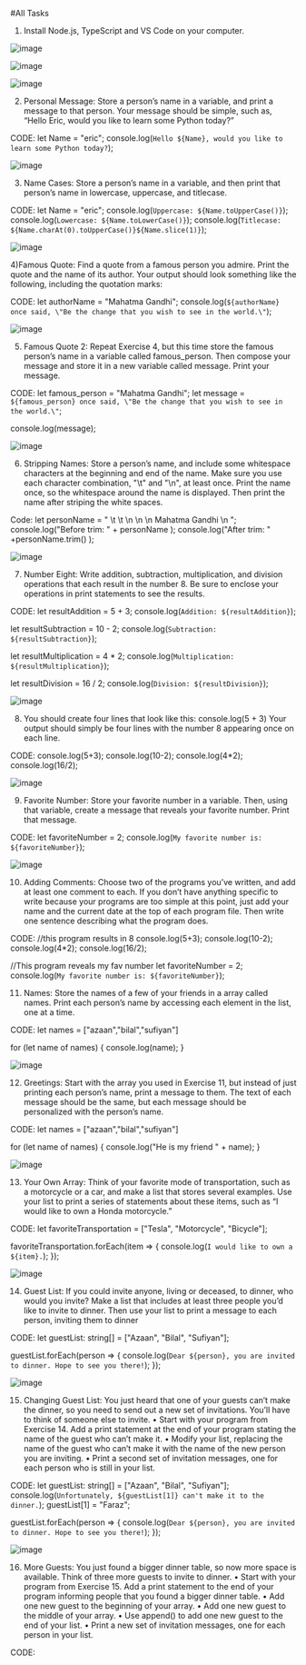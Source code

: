 #All Tasks



1) Install Node.js, TypeScript and VS Code on your computer.

![image](https://github.com/bilalsaeed10b/AI-Practice/assets/143334946/57eeb691-579e-401a-b7ab-34a81ac25a4b)

![image](https://github.com/bilalsaeed10b/AI-Practice/assets/143334946/9c5476ea-4a62-4923-b527-620b4dc12de3)

![image](https://github.com/bilalsaeed10b/AI-Practice/assets/143334946/dea3e395-aa15-4582-996a-2c915d08c6a9)

2) Personal Message: Store a person’s name in a variable, and print a message to that person. Your message should be simple, such as, “Hello Eric, would you like to learn some Python today?”

CODE:
let Name = "eric";
console.log(`Hello ${Name}, would you like to learn some Python today?`);

![image](https://github.com/bilalsaeed10b/AI-Practice/assets/143334946/6d21d3e6-3a24-4966-a8ee-789fa4992484)

3) Name Cases: Store a person’s name in a variable, and then print that person’s name in lowercase, uppercase, and titlecase.

CODE:
let Name = "eric";
console.log(`Uppercase: ${Name.toUpperCase()}`);
console.log(`Lowercase: ${Name.toLowerCase()}`);
console.log(`Titlecase: ${Name.charAt(0).toUpperCase()}${Name.slice(1)}`);

![image](https://github.com/bilalsaeed10b/AI-Practice/assets/143334946/c0048d28-9b35-416e-8b84-ec926c4cb171)


4)Famous Quote: Find a quote from a famous person you admire. Print the quote and the name of its author. Your output should look something like the following, including the quotation marks:

CODE:
let authorName = "Mahatma Gandhi";
console.log(`${authorName} once said, \"Be the change that you wish to see in the world.\"`);

![image](https://github.com/bilalsaeed10b/AI-Practice/assets/143334946/75e77d49-3a68-4e70-a1ad-ac1f5a82cd23)

5) Famous Quote 2: Repeat Exercise 4, but this time store the famous person’s name in a variable called famous_person. Then compose your message and store it in a new variable called message. Print your message.

CODE:
let famous_person = "Mahatma Gandhi";
let message = `${famous_person} once said, \"Be the change that you wish to see in the world.\"`;

console.log(message);

![image](https://github.com/bilalsaeed10b/AI-Practice/assets/143334946/bc0d56b6-1997-4ce6-b1bc-343c46d78650)


6) Stripping Names: Store a person’s name, and include some whitespace characters at the beginning and end of the name. Make sure you use each character combination, "\t" and "\n", at least once. Print the name once, so the whitespace around the name is displayed. Then print the name after striping the white spaces.

Code:
let personName = "  \t \t \n \n \n  Mahatma Gandhi   \n ";
console.log("Before trim: " + personName );
console.log("After trim:  " +personName.trim()  );

![image](https://github.com/bilalsaeed10b/AI-Practice/assets/143334946/52c85c9f-c32b-4421-b839-0898d1dd7015)

7) Number Eight: Write addition, subtraction, multiplication, and division operations that each result in the number 8. Be sure to enclose your operations in print statements to see the results.

CODE:
let resultAddition = 5 + 3;
console.log(`Addition: ${resultAddition}`);

let resultSubtraction = 10 - 2;
console.log(`Subtraction: ${resultSubtraction}`);

let resultMultiplication = 4 * 2;
console.log(`Multiplication: ${resultMultiplication}`);

let resultDivision = 16 / 2;
console.log(`Division: ${resultDivision}`);

![image](https://github.com/bilalsaeed10b/AI-Practice/assets/143334946/29d91851-57a8-4016-8893-fe1a09d7b185)

8) You should create four lines that look like this: console.log(5 + 3) Your output should simply be four lines with the number 8 appearing once on each line.

CODE:
console.log(5+3);
console.log(10-2);
console.log(4*2);
console.log(16/2);
  
![image](https://github.com/bilalsaeed10b/AI-Practice/assets/143334946/95b2c99d-0c1b-4856-bdc4-82934e8e838a)

9) Favorite Number: Store your favorite number in a variable. Then, using that variable, create a message that reveals your favorite number. Print that message.

CODE:
let favoriteNumber = 2;
console.log(`My favorite number is: ${favoriteNumber}`);

![image](https://github.com/bilalsaeed10b/AI-Practice/assets/143334946/38f60454-511d-4e2b-8b02-70f9050959ac)

10) Adding Comments: Choose two of the programs you’ve written, and add at least one comment to each. If you don’t have anything specific to write because your programs are too simple at this point, just add your name and the current date at the top of each program file. Then write one sentence describing what the program does.

CODE:
//this program results in 8
console.log(5+3);
console.log(10-2);
console.log(4*2);
console.log(16/2);

//This program reveals my fav number
let favoriteNumber = 2;
console.log(`My favorite number is: ${favoriteNumber}`);

11) Names: Store the names of a few of your friends in a array called names. Print each person’s name by accessing each element in the list, one at a time.

CODE:
let names = ["azaan","bilal","sufiyan"] 

for (let name of names) {
    console.log(name);
}

![image](https://github.com/bilalsaeed10b/AI-Practice/assets/143334946/31c8adfe-dc8c-44f4-ba6a-9019ef581670)

12) Greetings: Start with the array you used in Exercise 11, but instead of just printing each person’s name, print a message to them. The text of each message should be the same, but each message should be personalized with the person’s name.

CODE:
let names = ["azaan","bilal","sufiyan"] 

for (let name of names) {
    console.log("He is my friend " + name);
  }

![image](https://github.com/bilalsaeed10b/AI-Practice/assets/143334946/38a4b6ac-a225-4380-9863-aa59fda94926)

13) Your Own Array: Think of your favorite mode of transportation, such as a motorcycle or a car, and make a list that stores several examples. Use your list to print a series of statements about these items, such as “I would like to own a Honda motorcycle.”  

CODE:
let favoriteTransportation = ["Tesla", "Motorcycle", "Bicycle"];

favoriteTransportation.forEach(item => {
  console.log(`I would like to own a ${item}.`);
});

![image](https://github.com/bilalsaeed10b/AI-Practice/assets/143334946/1b86e8d3-5b32-4702-befe-77c578f43302)

14) Guest List: If you could invite anyone, living or deceased, to dinner, who would you invite? Make a list that includes at least three people you’d like to invite to dinner. Then use your list to print a message to each person, inviting them to dinner

CODE:
let guestList: string[] = ["Azaan", "Bilal", "Sufiyan"];

guestList.forEach(person => {
  console.log(`Dear ${person}, you are invited to dinner. Hope to see you there!`);
});

![image](https://github.com/bilalsaeed10b/AI-Practice/assets/143334946/c51a1865-17df-4d01-b526-181cb1a5ab14)

15) Changing Guest List: You just heard that one of your guests can’t make the dinner, so you need to send out a new set of invitations. You’ll have to think of someone else to invite.
• Start with your program from Exercise 14. Add a print statement at the end of your program stating the name of the guest who can’t make it.
• Modify your list, replacing the name of the guest who can’t make it with the name of the new person you are inviting.
• Print a second set of invitation messages, one for each person who is still in your list.

CODE:
let guestList: string[] = ["Azaan", "Bilal", "Sufiyan"];
console.log(`Unfortunately, ${guestList[1]} can't make it to the dinner.`);
guestList[1] = "Faraz";

guestList.forEach(person => {
  console.log(`Dear ${person}, you are invited to dinner. Hope to see you there!`);
});

![image](https://github.com/bilalsaeed10b/AI-Practice/assets/143334946/1d3e1efc-e2ed-4c1e-be8c-1defade23162)


16) More Guests: You just found a bigger dinner table, so now more space is available. Think of three more guests to invite to dinner.
• Start with your program from Exercise 15. Add a print statement to the end of your program informing people that you found a bigger dinner table.
• Add one new guest to the beginning of your array.
• Add one new guest to the middle of your array. • Use append() to add one new guest to the end of your list. • Print a new set of invitation messages, one for each person in your list.

CODE:























